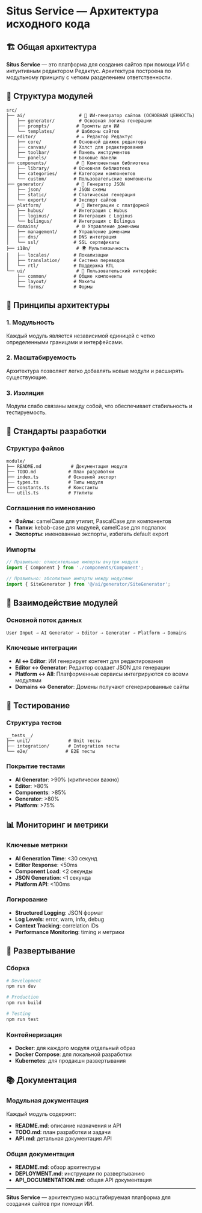 # Situs Service — Архитектура исходного кода

## 🏗️ Общая архитектура

**Situs Service** — это платформа для создания сайтов при помощи ИИ с интуитивным редактором Редактус. Архитектура построена по модульному принципу с четким разделением ответственности.

## 📁 Структура модулей

```
src/
├── ai/                    # 🧠 ИИ-генератор сайтов (ОСНОВНАЯ ЦЕННОСТЬ)
│   ├── generator/         # Основная логика генерации
│   ├── prompts/          # Промпты для ИИ
│   └── templates/        # Шаблоны сайтов
├── editor/               # ✏️ Редактор Редактус
│   ├── core/            # Основной движок редактора
│   ├── canvas/          # Холст для редактирования
│   ├── toolbar/         # Панель инструментов
│   └── panels/          # Боковые панели
├── components/           # 🧩 Компонентная библиотека
│   ├── library/         # Основная библиотека
│   ├── categories/      # Категории компонентов
│   └── custom/          # Пользовательские компоненты
├── generator/            # 📄 Генератор JSON
│   ├── json/            # JSON схемы
│   ├── static/          # Статическая генерация
│   └── export/          # Экспорт сайтов
├── platform/             # 🔗 Интеграции с платформой
│   ├── hubus/           # Интеграция с Hubus
│   ├── loginus/         # Интеграция с Loginus
│   └── bilingus/        # Интеграция с Bilingus
├── domains/              # 🌐 Управление доменами
│   ├── management/      # Управление доменами
│   ├── dns/             # DNS интеграция
│   └── ssl/             # SSL сертификаты
├── i18n/                 # 🌍 Мультиязычность
│   ├── locales/         # Локализации
│   ├── translation/     # Система переводов
│   └── rtl/             # Поддержка RTL
└── ui/                   # 🎨 Пользовательский интерфейс
    ├── common/          # Общие компоненты
    ├── layout/          # Макеты
    └── forms/           # Формы
```

## 🎯 Принципы архитектуры

### 1. **Модульность**
Каждый модуль является независимой единицей с четко определенными границами и интерфейсами.

### 2. **Масштабируемость**
Архитектура позволяет легко добавлять новые модули и расширять существующие.

### 3. **Изоляция**
Модули слабо связаны между собой, что обеспечивает стабильность и тестируемость.

## 🔧 Стандарты разработки

### Структура файлов
```
module/
├── README.md           # Документация модуля
├── TODO.md            # План разработки
├── index.ts           # Основной экспорт
├── types.ts           # Типы модуля
├── constants.ts       # Константы
└── utils.ts           # Утилиты
```

### Соглашения по именованию
- **Файлы**: camelCase для утилит, PascalCase для компонентов
- **Папки**: kebab-case для модулей, camelCase для подпапок
- **Экспорты**: именованные экспорты, избегать default export

### Импорты
```typescript
// Правильно: относительные импорты внутри модуля
import { Component } from './components/Component';

// Правильно: абсолютные импорты между модулями
import { SiteGenerator } from '@/ai/generator/SiteGenerator';
```

## 🔗 Взаимодействие модулей

### Основной поток данных
```
User Input → AI Generator → Editor → Generator → Platform → Domains
```

### Ключевые интеграции
- **AI ↔ Editor**: ИИ генерирует контент для редактирования
- **Editor ↔ Generator**: Редактор создает JSON для генерации
- **Platform ↔ All**: Платформенные сервисы интегрируются со всеми модулями
- **Domains ↔ Generator**: Домены получают сгенерированные сайты

## 🧪 Тестирование

### Структура тестов
```
__tests__/
├── unit/              # Unit тесты
├── integration/       # Integration тесты
└── e2e/              # E2E тесты
```

### Покрытие тестами
- **AI Generator**: >90% (критически важно)
- **Editor**: >80%
- **Components**: >85%
- **Generator**: >80%
- **Platform**: >75%

## 📊 Мониторинг и метрики

### Ключевые метрики
- **AI Generation Time**: <30 секунд
- **Editor Response**: <50ms
- **Component Load**: <2 секунды
- **JSON Generation**: <1 секунда
- **Platform API**: <100ms

### Логирование
- **Structured Logging**: JSON формат
- **Log Levels**: error, warn, info, debug
- **Context Tracking**: correlation IDs
- **Performance Monitoring**: timing и метрики

## 🚀 Развертывание

### Сборка
```bash
# Development
npm run dev

# Production
npm run build

# Testing
npm run test
```

### Контейнеризация
- **Docker**: для каждого модуля отдельный образ
- **Docker Compose**: для локальной разработки
- **Kubernetes**: для продакшн развертывания

## 📚 Документация

### Модульная документация
Каждый модуль содержит:
- **README.md**: описание назначения и API
- **TODO.md**: план разработки и задачи
- **API.md**: детальная документация API

### Общая документация
- **README.md**: обзор архитектуры
- **DEPLOYMENT.md**: инструкции по развертыванию
- **API_DOCUMENTATION.md**: общая API документация

---

**Situs Service** — архитектурно масштабируемая платформа для создания сайтов при помощи ИИ. 